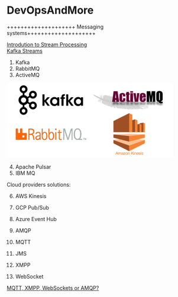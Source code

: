 # DevOpsAndMore

++++++++++++++++++++ Messaging systems++++++++++++++++++++ 

[Introdution to Stream Processing](https://medium.com/stream-processing/what-is-stream-processing-1eadfca11b97)  
[Kafka Streams](https://www.confluent.io/blog/introducing-kafka-streams-stream-processing-made-simple/)  

1. Kafka
2. RabbitMQ
3. ActiveMQ

![message_brokers](message_brokers.png)

4. Apache Pulsar
5. IBM MQ

Cloud providers solutions:

6. AWS Kinesis
7. GCP Pub/Sub
8. Azure Event Hub


9. AMQP
11. MQTT
12. JMS
13. XMPP
14. WebSocket

[MQTT, XMPP, WebSockets or AMQP?](https://www.programmersought.com/article/7130222078/)
